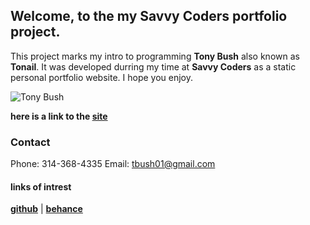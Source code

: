 ##  **Welcome**, to the my Savvy Coders portfolio project.

This project marks my intro to programming **Tony Bush** also known as **Tonail**. It was developed durring my time at **Savvy Coders** as a static  personal portfolio website. I hope you enjoy. 

![Tony Bush](https://avatars3.githubusercontent.com/u/34554197?s=460&v=4=50x50)

**here is a link to the [site](https://savvytonail.netlify.com/)**


### **Contact**
Phone: 314-368-4335
 Email: [tbush01@gmail.com](tbush01@gmail.com)
#### **links of intrest**
**[github](https://github.com/Tonail)** | **[behance](https://www.behance.net/tbush011874)**
